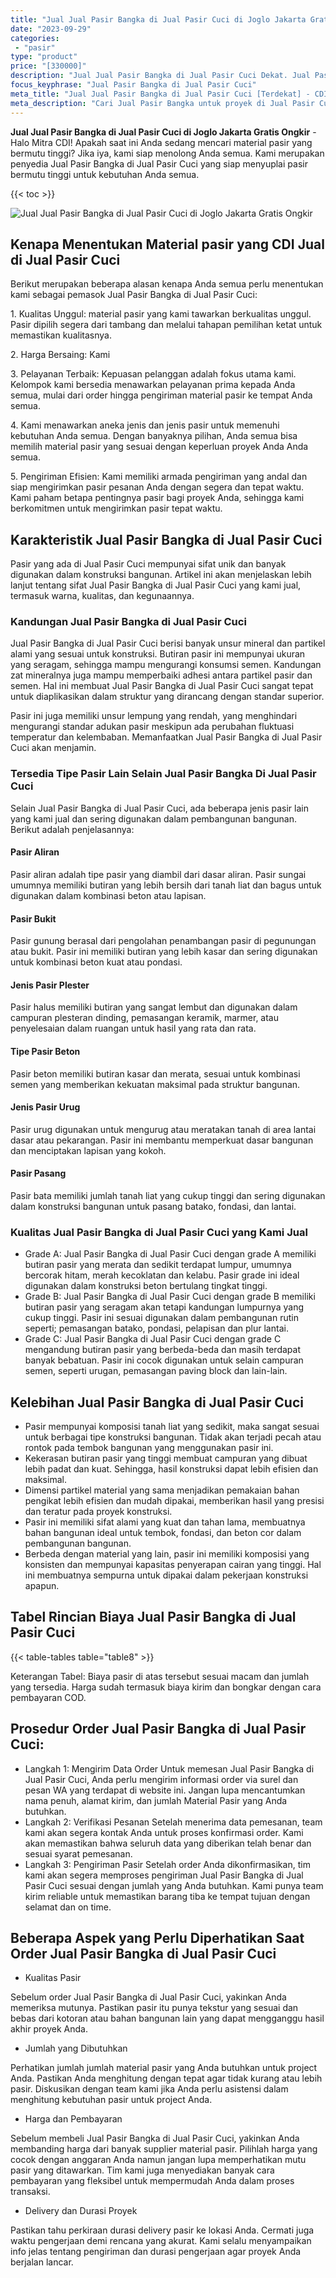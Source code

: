 ```yaml
---
title: "Jual Jual Pasir Bangka di Jual Pasir Cuci di Joglo Jakarta Gratis Ongkir"
date: "2023-09-29"
categories:
 - "pasir"
type: "product"
price: "[330000]"
description: "Jual Jual Pasir Bangka di Jual Pasir Cuci Dekat. Jual Pasir Bangka ini sering dipakai dalam proyek konstruksi sebagai bahan campuran yang terpilih dan bersih. Silakan hubungi kami untuk informasi lebih lanjut."
focus_keyphrase: "Jual Pasir Bangka di Jual Pasir Cuci"
meta_title: "Jual Jual Pasir Bangka di Jual Pasir Cuci [Terdekat] - CDI"
meta_description: "Cari Jual Pasir Bangka untuk proyek di Jual Pasir Cuci? Kami memiliki Jual Pasir Bangka berkualitas untuk material adukan. Raih penawaran terbaik sekarang."
---
```


**Jual Jual Pasir Bangka di Jual Pasir Cuci di Joglo Jakarta Gratis Ongkir** - Halo Mitra CDI! Apakah saat ini Anda sedang mencari material pasir yang bermutu tinggi? Jika iya, kami siap menolong Anda semua. Kami merupakan penyedia Jual Pasir Bangka di Jual Pasir Cuci yang siap menyuplai pasir bermutu tinggi untuk kebutuhan Anda semua.

{{< toc >}}

![Jual Jual Pasir Bangka di Jual Pasir Cuci di Joglo Jakarta Gratis Ongkir](/images/pasir/pasir-bangunan-38.jpg)

## Kenapa Menentukan Material pasir yang CDI Jual di Jual Pasir Cuci

Berikut merupakan beberapa alasan kenapa Anda semua perlu menentukan kami sebagai pemasok Jual Pasir Bangka di Jual Pasir Cuci:

1\.  Kualitas Unggul: material pasir yang kami tawarkan berkualitas unggul. Pasir dipilih segera dari tambang dan melalui tahapan pemilihan ketat untuk memastikan kualitasnya.

2\.  Harga Bersaing: Kami

3\.  Pelayanan Terbaik: Kepuasan pelanggan adalah fokus utama kami. Kelompok kami bersedia menawarkan pelayanan prima kepada Anda semua, mulai dari order hingga pengiriman material pasir ke tempat Anda semua.

4\.  Kami menawarkan aneka jenis dan jenis pasir untuk memenuhi kebutuhan Anda semua. Dengan banyaknya pilihan, Anda semua bisa memilih material pasir yang sesuai dengan keperluan proyek Anda Anda semua.

5\.  Pengiriman Efisien: Kami memiliki armada pengiriman yang andal dan siap mengirimkan pasir pesanan Anda dengan segera dan tepat waktu. Kami paham betapa pentingnya pasir bagi proyek Anda, sehingga kami berkomitmen untuk mengirimkan pasir tepat waktu.

## Karakteristik Jual Pasir Bangka di Jual Pasir Cuci

Pasir yang ada di Jual Pasir Cuci mempunyai sifat unik dan banyak digunakan dalam konstruksi bangunan. Artikel ini akan menjelaskan lebih lanjut tentang sifat Jual Pasir Bangka di Jual Pasir Cuci yang kami jual, termasuk warna, kualitas, dan kegunaannya.

### Kandungan Jual Pasir Bangka di Jual Pasir Cuci

Jual Pasir Bangka di Jual Pasir Cuci berisi banyak unsur mineral dan partikel alami yang sesuai untuk konstruksi. Butiran pasir ini mempunyai ukuran yang seragam, sehingga mampu mengurangi konsumsi semen. Kandungan zat mineralnya juga mampu memperbaiki adhesi antara partikel pasir dan semen. Hal ini membuat Jual Pasir Bangka di Jual Pasir Cuci sangat tepat untuk diaplikasikan dalam struktur yang dirancang dengan standar superior.

Pasir ini juga memiliki unsur lempung yang rendah, yang menghindari mengurangi standar adukan pasir meskipun ada perubahan fluktuasi temperatur dan kelembaban. Memanfaatkan Jual Pasir Bangka di Jual Pasir Cuci akan menjamin.

### Tersedia Tipe Pasir Lain Selain Jual Pasir Bangka Di Jual Pasir Cuci

Selain Jual Pasir Bangka di Jual Pasir Cuci, ada beberapa jenis pasir lain yang kami jual dan sering digunakan dalam pembangunan bangunan. Berikut adalah penjelasannya:

#### Pasir Aliran

Pasir aliran adalah tipe pasir yang diambil dari dasar aliran. Pasir sungai umumnya memiliki butiran yang lebih bersih dari tanah liat dan bagus untuk digunakan dalam kombinasi beton atau lapisan.

#### Pasir Bukit

Pasir gunung berasal dari pengolahan penambangan pasir di pegunungan atau bukit. Pasir ini memiliki butiran yang lebih kasar dan sering digunakan untuk kombinasi beton kuat atau pondasi.

#### Jenis Pasir Plester

Pasir halus memiliki butiran yang sangat lembut dan digunakan dalam campuran plesteran dinding, pemasangan keramik, marmer, atau penyelesaian dalam ruangan untuk hasil yang rata dan rata.

#### Tipe Pasir Beton

Pasir beton memiliki butiran kasar dan merata, sesuai untuk kombinasi semen yang memberikan kekuatan maksimal pada struktur bangunan.

#### Jenis Pasir Urug

Pasir urug digunakan untuk mengurug atau meratakan tanah di area lantai dasar atau pekarangan. Pasir ini membantu memperkuat dasar bangunan dan menciptakan lapisan yang kokoh.

#### Pasir Pasang

Pasir bata memiliki jumlah tanah liat yang cukup tinggi dan sering digunakan dalam konstruksi bangunan untuk pasang batako, fondasi, dan lantai.

### Kualitas Jual Pasir Bangka di Jual Pasir Cuci yang Kami Jual

*   Grade A: Jual Pasir Bangka di Jual Pasir Cuci dengan grade A memiliki butiran pasir yang merata dan sedikit terdapat lumpur, umumnya bercorak hitam, merah kecoklatan dan kelabu. Pasir grade ini ideal digunakan dalam konstruksi beton bertulang tingkat tinggi.
*   Grade B: Jual Pasir Bangka di Jual Pasir Cuci dengan grade B memiliki butiran pasir yang seragam akan tetapi kandungan lumpurnya yang cukup tinggi. Pasir ini sesuai digunakan dalam pembangunan rutin seperti; pemasangan batako, pondasi, pelapisan dan plur lantai.
*   Grade C: Jual Pasir Bangka di Jual Pasir Cuci dengan grade C mengandung butiran pasir yang berbeda-beda dan masih terdapat banyak bebatuan. Pasir ini cocok digunakan untuk selain campuran semen, seperti urugan, pemasangan paving block dan lain-lain.

## Kelebihan Jual Pasir Bangka di Jual Pasir Cuci

*   Pasir mempunyai komposisi tanah liat yang sedikit, maka sangat sesuai untuk berbagai tipe konstruksi bangunan. Tidak akan terjadi pecah atau rontok pada tembok bangunan yang menggunakan pasir ini.
*   Kekerasan butiran pasir yang tinggi membuat campuran yang dibuat lebih padat dan kuat. Sehingga, hasil konstruksi dapat lebih efisien dan maksimal.
*   Dimensi partikel material yang sama menjadikan pemakaian bahan pengikat lebih efisien dan mudah dipakai, memberikan hasil yang presisi dan teratur pada proyek konstruksi.
*   Pasir ini memiliki sifat alami yang kuat dan tahan lama, membuatnya bahan bangunan ideal untuk tembok, fondasi, dan beton cor dalam pembangunan bangunan.
*   Berbeda dengan material yang lain, pasir ini memiliki komposisi yang konsisten dan mempunyai kapasitas penyerapan cairan yang tinggi. Hal ini membuatnya sempurna untuk dipakai dalam pekerjaan konstruksi apapun.

## Tabel Rincian Biaya Jual Pasir Bangka di Jual Pasir Cuci

{{< table-tables table="table8" >}}

Keterangan Tabel: Biaya pasir di atas tersebut sesuai macam dan jumlah yang tersedia. Harga sudah termasuk biaya kirim dan bongkar dengan cara pembayaran COD.

## Prosedur Order Jual Pasir Bangka di Jual Pasir Cuci:

*   Langkah 1: Mengirim Data Order
Untuk memesan Jual Pasir Bangka di Jual Pasir Cuci, Anda perlu mengirim informasi order via surel dan pesan WA yang terdapat di website ini. Jangan lupa mencantumkan nama penuh, alamat kirim, dan jumlah Material Pasir yang Anda butuhkan.
*   Langkah 2: Verifikasi Pesanan
Setelah menerima data pemesanan, team kami akan segera kontak Anda untuk proses konfirmasi order. Kami akan memastikan bahwa seluruh data yang diberikan telah benar dan sesuai syarat pemesanan.
*   Langkah 3: Pengiriman Pasir
Setelah order Anda dikonfirmasikan, tim kami akan segera memproses pengiriman Jual Pasir Bangka di Jual Pasir Cuci sesuai dengan jumlah yang Anda butuhkan. Kami punya team kirim reliable untuk memastikan barang tiba ke tempat tujuan dengan selamat dan on time.

## Beberapa Aspek yang Perlu Diperhatikan Saat Order Jual Pasir Bangka di Jual Pasir Cuci

*   Kualitas Pasir

Sebelum order Jual Pasir Bangka di Jual Pasir Cuci, yakinkan Anda memeriksa mutunya. Pastikan pasir itu punya tekstur yang sesuai dan bebas dari kotoran atau bahan bangunan lain yang dapat mengganggu hasil akhir proyek Anda.
*   Jumlah yang Dibutuhkan

Perhatikan jumlah jumlah material pasir yang Anda butuhkan untuk project Anda. Pastikan Anda menghitung dengan tepat agar tidak kurang atau lebih pasir. Diskusikan dengan team kami jika Anda perlu asistensi dalam menghitung kebutuhan pasir untuk project Anda.
*   Harga dan Pembayaran

Sebelum membeli Jual Pasir Bangka di Jual Pasir Cuci, yakinkan Anda membanding harga dari banyak supplier material pasir. Pilihlah harga yang cocok dengan anggaran Anda namun jangan lupa memperhatikan mutu pasir yang ditawarkan. Tim kami juga menyediakan banyak cara pembayaran yang fleksibel untuk mempermudah Anda dalam proses transaksi.
*   Delivery dan Durasi Proyek

Pastikan tahu perkiraan durasi delivery pasir ke lokasi Anda. Cermati juga waktu pengerjaan demi rencana yang akurat. Kami selalu menyampaikan info jelas tentang pengiriman dan durasi pengerjaan agar proyek Anda berjalan lancar.